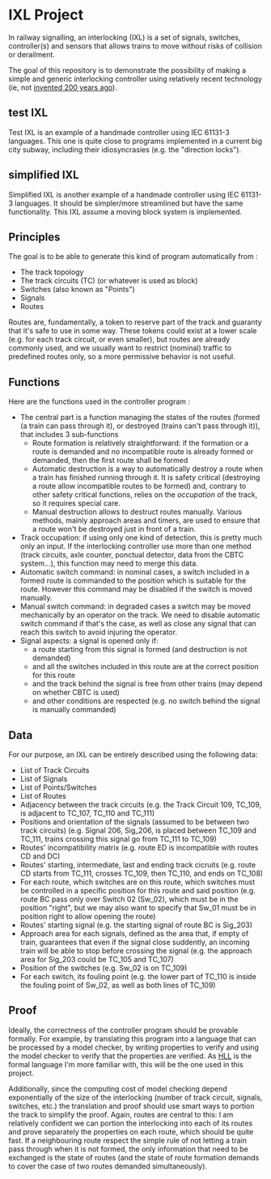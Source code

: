 # IXL Project

In railway signalling, an interlocking (IXL) is a set of signals, switches, controller(s) and sensors that allows trains to move without risks of collision or derailment.

The goal of this repository is to demonstrate the possibility of making a simple and generic interlocking controller using relatively recent technology (ie, not [invented 200 years ago](https://en.wikipedia.org/wiki/Relay)).

## test IXL

Test IXL is an example of a handmade controller using IEC 61131-3 languages.
This one is quite close to programs implemented in a current big city subway, including their idiosyncrasies (e.g. the "direction locks").

## simplified IXL

Simplified IXL is another example of a handmade controller using IEC 61131-3 languages.
It should be simpler/more streamlined but have the same functionality.
This IXL assume a moving block system is implemented.

## Principles

The goal is to be able to generate this kind of program automatically from :
- The track topology 
- The track circuits (TC) (or whatever is used as block)
- Switches (also known as "Points")
- Signals
- Routes

Routes are, fundamentally, a token to reserve part of the track and guaranty that it's safe to use in some way. These tokens could exist at a lower scale (e.g. for each track circuit, or even smaller), but routes are already commonly used, and we usually want to restrict (nominal) traffic to predefined routes only, so a more permissive behavior is not useful.

## Functions

Here are the functions used in the controller program :

- The central part is a function managing the states of the routes (formed (a train can pass through it), or destroyed (trains can't pass through it)), that includes 3 sub-functions
	- Route formation is relatively straightforward: if the formation or a route is demanded and no incompatible route is already formed or demanded, then the first route shall be formed
	- Automatic destruction is a way to automatically destroy a route when a train has finished running through it. It is safety critical (destroying a route allow incompatible routes to be formed) and, contrary to other safety critical functions, relies on the *occupation* of the track, so it requires special care.
	- Manual destruction allows to destruct routes manually. Various methods, mainly approach areas and timers, are used to ensure that a route won't be destroyed just in front of a train.
- Track occupation: if using only one kind of detection, this is pretty much only an input. If the interlocking controller use more than one method (track circuits, axle counter, ponctual detector, data from the CBTC system...), this function may need to merge this data.
- Automatic switch command: in nominal cases, a switch included in a formed route is commanded to the position which is suitable for the route. However this command may be disabled if the switch is moved manually.
- Manual switch command: in degraded cases a switch may be moved mechanically by an operator on the track. We need to disable automatic switch command if that's the case, as well as close any signal that can reach this switch to avoid injuring the operator.
- Signal aspects: a signal is opened only if:
	- a route starting from this signal is formed (and destruction is not demanded)
	- and all the switches included in this route are at the correct position for this route
	- and the track behind the signal is free from other trains (may depend on whether CBTC is used)
	- and other conditions are respected (e.g. no switch behind the signal is manually commanded)

## Data

For our purpose, an IXL can be entirely described using the following data:

- List of Track Circuits
- List of Signals
- List of Points/Switches
- List of Routes
- Adjacency between the track circuits (e.g. the Track Circuit 109, TC_109, is adjacent to TC_107, TC_110 and TC_111)
- Positions and orientation of the signals (assumed to be between two track circuits) (e.g. Signal 206, Sig_206, is placed between TC_109 and TC_111, trains crossing this signal go from TC_111 to TC_109)
- Routes' incompatibility matrix (e.g. route ED is incompatible with routes CD and DC)
- Routes' starting, intermediate, last and ending track cicruits (e.g. route CD starts from TC_111, crosses TC_109, then TC_110, and ends on TC_108)
- For each route, which switches are on this route, which switches must be controlled in a specific position for this route and said position (e.g. route BC pass only over Switch 02 (Sw_02), which must be in the position "right", but we may also want to specify that Sw_01 must be in position right to allow opening the route)
- Routes' starting signal (e.g. the starting signal of route BC is Sig_203)
- Approach area for each signals, defined as the area that, if empty of train, guarantees that even if the signal close suddently, an incoming train will be able to stop before crossing the signal (e.g. the approach area for Sig_203 could be TC_105 and TC_107)
- Position of the switches (e.g. Sw_02 is on TC_109)
- For each switch, its fouling point (e.g. the lower part of TC_110 is inside the fouling point of Sw_02, as well as both lines of TC_109)


## Proof

Ideally, the correctness of the controller program should be provable formally.
For example, by translating this program into a language that can be processed by a model checker, by writing properties to verify and using the model checker to verify that the properties are verified.
As [HLL](https://hal.science/hal-01799749/file/RATP-STF-16-01805_Publication_HLL_v.2.7.pdf) is the formal language I'm more familiar with, this will be the one used in this project.

Additionally, since the computing cost of model checking depend exponentially of the size of the interlocking (number of track circuit, signals, switches, etc.) the translation and proof should use smart ways to portion the track to simplify the proof. Again, routes are central to this: I am relatively confident we can portion the interlocking into each of its routes and prove separately the properties on each route, which should be quite fast. If a neighbouring route respect the simple rule of not letting a train pass through when it is not formed, the only information that need to be exchanged is the state of routes (and the state of route formation demands to cover the case of two routes demanded simultaneously).


